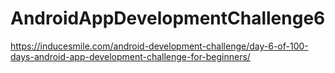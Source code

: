 # AndroidAppDevelopmentChallenge6


https://inducesmile.com/android-development-challenge/day-6-of-100-days-android-app-development-challenge-for-beginners/
